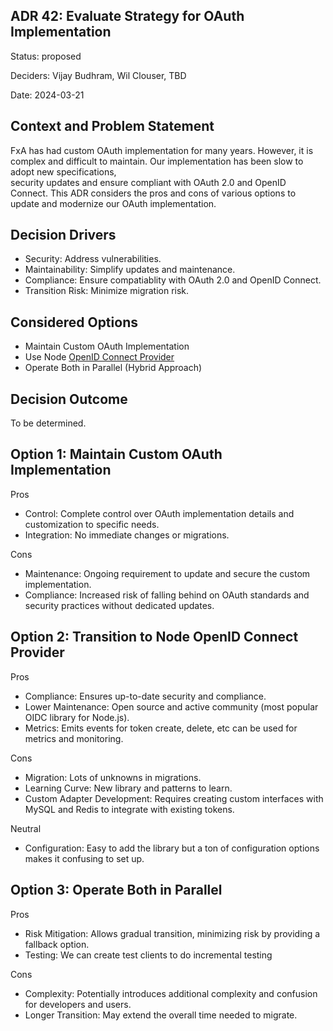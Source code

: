## ADR 42: Evaluate Strategy for OAuth Implementation

Status: proposed

Deciders: Vijay Budhram, Wil Clouser, TBD

Date: 2024-03-21

## Context and Problem Statement

FxA has had custom OAuth implementation for many years. However, it is complex and 
difficult to maintain. Our implementation has been slow to adopt new specifications,  
security updates and ensure compliant with OAuth 2.0 and OpenID Connect. 
This ADR considers the pros and cons of various options to update and modernize our OAuth implementation.

## Decision Drivers

* Security: Address vulnerabilities.
* Maintainability: Simplify updates and maintenance.
* Compliance: Ensure compatiablity with OAuth 2.0 and OpenID Connect.
* Transition Risk: Minimize migration risk.

## Considered Options

* Maintain Custom OAuth Implementation
* Use Node [OpenID Connect Provider](https://github.com/panva/node-oidc-provider)
* Operate Both in Parallel (Hybrid Approach)

## Decision Outcome

To be determined.

## Option 1: Maintain Custom OAuth Implementation

Pros

* Control: Complete control over OAuth implementation details and customization to specific needs.
* Integration: No immediate changes or migrations.

Cons

* Maintenance: Ongoing requirement to update and secure the custom implementation.
* Compliance: Increased risk of falling behind on OAuth standards and security practices without dedicated updates.

## Option 2: Transition to Node OpenID Connect Provider

Pros

* Compliance: Ensures up-to-date security and compliance.
* Lower Maintenance: Open source and active community (most popular OIDC library for Node.js).
* Metrics: Emits events for token create, delete, etc can be used for metrics and monitoring.

Cons

* Migration: Lots of unknowns in migrations. 
* Learning Curve: New library and patterns to learn.
* Custom Adapter Development: Requires creating custom interfaces with MySQL and Redis to integrate with existing tokens.

Neutral

* Configuration: Easy to add the library but a ton of configuration options makes it confusing to set up.

## Option 3: Operate Both in Parallel

Pros

* Risk Mitigation: Allows gradual transition, minimizing risk by providing a fallback option.
* Testing: We can create test clients to do incremental testing

Cons

* Complexity: Potentially introduces additional complexity and confusion for developers and users.
* Longer Transition: May extend the overall time needed to migrate.
